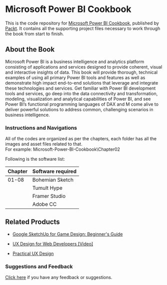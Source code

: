 # Microsoft Power BI Cookbook
This is the code repository for [Microsoft Power BI Cookbook](https://www.packtpub.com/big-data-and-business-intelligence/microsoft-power-bi-cookbook?utm_source=github&utm_medium=repository&utm_campaign=9781788290142), published by [Packt](https://www.packtpub.com/). It contains all the supporting project files necessary to work through the book from start to finish.
## About the Book
Microsoft Power BI is a business intelligence and analytics platform consisting of applications and services designed to provide coherent, visual and interactive insights of data.
This book will provide thorough, technical examples of using all primary Power BI tools and features as well as demonstrate high impact end-to-end solutions that leverage and integrate these technologies and services. Get familiar with Power BI development tools and services, go deep into the data connectivity and transformation, modeling, visualization and analytical capabilities of Power BI, and see Power BI’s functional programming languages of DAX and M come alive to deliver powerful solutions to address common, challenging scenarios in business intelligence.
### Instructions and Navigations
All of the codes are organized as per the chapters, each folder has all the images and asset files related to that.                   
For example: Microsoft-Power-BI-Cookbook\Chapter02

Following is the software list:

| Chapter       | Software required
| ------------- | -------------
| 01-08         | Bohemian Sketch
|               | Tumult Hype
|               | Framer Studio
|               | Adobe CC
              


## Related Products
 
  
* [Google SketchUp for Game Design: Beginner's Guide](https://www.packtpub.com/game-development/google-sketchup-game-design-beginners-guide?utm_source=github&utm_medium=repository&utm_campaign=9781849691345)
  
  
* [UX Design for Web Developers [Video]](https://www.packtpub.com/web-development/ux-design-web-developers-video?utm_source=github&utm_medium=repository&utm_campaign=9781784392130)
  
  
* [Practical UX Design](https://www.packtpub.com/web-development/practical-ux-design?utm_source=github&utm_medium=repository&utm_campaign=9781785880896)
  
 

### Suggestions and Feedback
  
[Click here](https://docs.google.com/forms/d/e/1FAIpQLSe5qwunkGf6PUvzPirPDtuy1Du5Rlzew23UBp2S-P3wB-GcwQ/viewform) if you have any feedback or suggestions.
